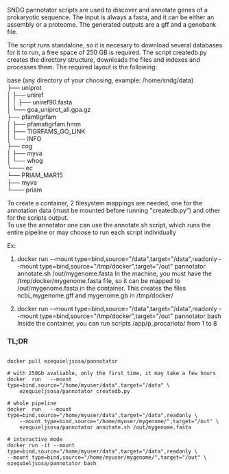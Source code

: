 SNDG pannotator scripts are used to discover and annotate genes 
of a prokaryotic sequence.
The input is always a fasta, and it can be either an assembly or a proteome.
The generated outputs are a gff and a genebank file.

The script runs standalone, so it is necesary to download several databases
for it to run, a free space of 250 GB is required. The script createdb.py creates the directory structure, downloads 
the files and indexes and processes them. 
The required layout is the following:

base (any directory of your choosing, example: /home/sndg/data)  
├── uniprot  
│     ├── uniref  
│     │     ├── uniref90.fasta  
│     └── goa_uniprot_all.gpa.gz  
├── pfamtigrfam  
│     ├── pfamatigrfam.hmm  
│     ├── TIGRFAMS_GO_LINK  
│     └── INFO  
├── cog  
│     ├── myva  
│     └── whog  
└─── ec  
      └── PRIAM_MAR15   
            ├──  myva      
            └─── priam  

To create a container, 2 filesystem mappings are needed, 
one for the annotation data (must be mounted before running "createdb.py")
and other for the scripts output.  
To use the annotator one can use the annotate.sh script, 
which runs the entire pipeline or may choose
to run each script individually 

Ex:  
1) docker  run   --mount type=bind,source="/data",target="/data",readonly 
--mount type=bind,source="/tmp/docker",target="/out" 
pannotator annotate.sh /out/mygenome.fasta
In the machine, you must have the /tmp/docker/mygenome.fasta file, 
so it can be mapped to /out/mygenome.fasta in the container. 
This creates the files ncbi_mygenome.gff and mygenome.gb in /tmp/docker/

2)  docker  run   --mount type=bind,source="/data",target="/data",readonly 
--mount type=bind,source="/tmp/docker",target="/out"  pannotator bash  
Inside the container, you can run scripts /app/p_procariota/ from 1 to 8   

### TL;DR  
```{r, engine='bash', count_lines}

docker pull ezequieljsosa/pannotator
 
# with 250Gb avaliable, only the first time, it may take a few hours  
docker  run   --mount type=bind,source="/home/myuser/data",target="/data" \
    ezequieljsosa/pannotator createdb.py

# whole pipeline
docker  run   --mount type=bind,source="/home/myuser/data",target="/data",readonly \
    --mount type=bind,source="/home/myuser/mygenome/",target="/out" \
    ezequieljsosa/pannotator annotate.sh /out/mygenome.fasta

# interactive mode
docker run -it --mount type=bind,source="/home/myuser/data",target="/data",readonly \
--mount type=bind,source="/home/myuser/mygenome/",target="/out" \
ezequieljsosa/pannotator bash
```


